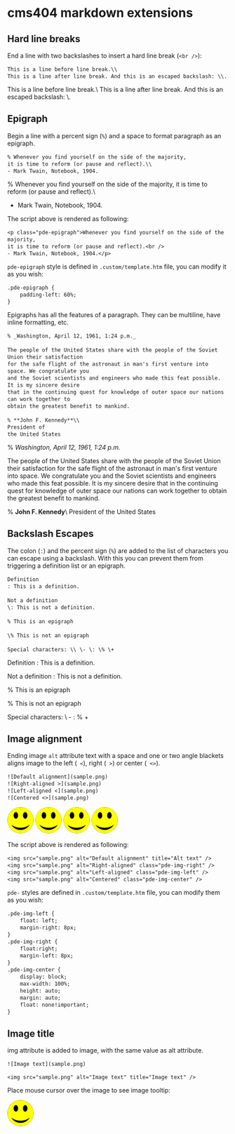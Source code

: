 # cms404 markdown extensions

## Hard line breaks

End a line with two backslashes to insert a hard line break (`<br />`):

```
This is a line before line break.\\
This is a line after line break. And this is an escaped backslash: \\.
```

This is a line before line break.\\
This is a line after line break. And this is an escaped backslash: \\.

## Epigraph

Begin a line with a percent sign (`%`) and a space to format paragraph as an epigraph.

```
% Whenever you find yourself on the side of the majority,
it is time to reform (or pause and reflect).\\
- Mark Twain, Notebook, 1904.
```

% Whenever you find yourself on the side of the majority,
it is time to reform (or pause and reflect).\\
- Mark Twain, Notebook, 1904.

The script above is rendered as following:

```
<p class="pde-epigraph">Whenever you find yourself on the side of the majority,
it is time to reform (or pause and reflect).<br />
- Mark Twain, Notebook, 1904.</p>
```

`pde-epigraph` style is defined in `.custom/template.htm` file, you can modify it as you wish:

```
.pde-epigraph {
    padding-left: 60%;
}
```

Epigraphs has all the features of a paragraph. They can be multiline, have inline formatting, etc.

```
% _Washington, April 12, 1961, 1:24 p.m._

The people of the United States share with the people of the Soviet Union their satisfaction
for the safe flight of the astronaut in man's first venture into space. We congratulate you
and the Soviet scientists and engineers who made this feat possible. It is my sincere desire
that in the continuing quest for knowledge of outer space our nations can work together to
obtain the greatest benefit to mankind.

% **John F. Kennedy**\\
President of
the United States
```

% _Washington, April 12, 1961, 1:24 p.m._

The people of the United States share with the people of the Soviet Union their satisfaction
for the safe flight of the astronaut in man's first venture into space. We congratulate you
and the Soviet scientists and engineers who made this feat possible. It is my sincere desire
that in the continuing quest for knowledge of outer space our nations can work together to
obtain the greatest benefit to mankind.

% **John F. Kennedy**\\
President of
the United States

## Backslash Escapes

The colon (`:`) and the percent sign (`%`) are added to the list of characters you can escape using a backslash.
With this you can prevent them from triggering a definition list or an epigraph.

```
Definition
: This is a definition.

Not a definition
\: This is not a definition.

% This is an epigraph

\% This is not an epigraph

Special characters: \\ \- \: \% \+
```

Definition
: This is a definition.

Not a definition
\: This is not a definition.

% This is an epigraph

\% This is not an epigraph

Special characters: \\ \- \: \% \+

## Image alignment

Ending image `alt` attribute text with a space and one or two angle blackets aligns image to the left (` <`), right (` >`) or center (` <>`).

```
![Default alignment](sample.png)
![Right-aligned >](sample.png)
![Left-aligned <](sample.png)
![Centered <>](sample.png)
```

![Default alignment](sample.png)
![Right-aligned >](sample.png)
![Left-aligned <](sample.png)
![Centered <>](sample.png)

The script above is rendered as following:

```
<img src="sample.png" alt="Default alignment" title="Alt text" />
<img src="sample.png" alt="Right-aligned" class="pde-img-right" />
<img src="sample.png" alt="Left-aligned" class="pde-img-left" />
<img src="sample.png" alt="Centered" class="pde-img-center" />
```

`pde-` styles are defined in `.custom/template.htm` file, you can modify them as you wish:

```
.pde-img-left {
    float: left;
    margin-right: 8px;
}
.pde-img-right {
    float:right;
    margin-left: 8px;
}
.pde-img-center {
    display: block;
    max-width: 100%;
    height: auto;
    margin: auto;
    float: none!important;
}
```

## Image title

img attribute is added to image, with the same value as alt attribute.

```
![Image text](sample.png)
```

```
<img src="sample.png" alt="Image text" title="Image text" />
```

Place mouse cursor over the image to see image tooltip:

![Image text](sample.png)
